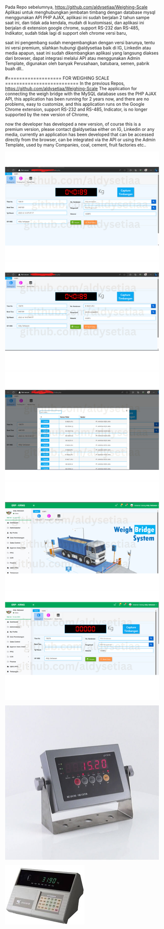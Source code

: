 Pada Repo sebelumnya,
https://github.com/aldysetiaa/Weighing-Scale
Aplikasi untuk menghubungkan jembatan timbang dengan database mysql menggunakan API PHP AJAX, aplikasi ini sudah berjalan 2 tahun sampe saat ini, dan tidak ada kendala, mudah di kustomisasi, dan aplikasi ini berjalan di extension google chrome,
support RS-232 dan RS-485, Indikator, sudah tidak lagi di support oleh chrome versi baru,

saat ini pengembang sudah mengembangkan dengan versi barunya, tentu ini versi premium, silahkan hubungi @aldysetiaa baik di IG, Linkedin atau media apapun,
saat ini sudah dikembangkan aplikasi yang langsung diakses dari browser, dapat integrasi melalui API atau menggunakan Admin Template,
digunakan oleh banyak Perusahaan, batubara, semen, pabrik buah dll..

#=================== FOR WEIGHING SCALE ==========================
In the previous Repos,
https://github.com/aldysetiaa/Weighing-Scale
The application for connecting the weigh bridge with the MySQL database uses the PHP AJAX API, this application has been running for 2 years now, and there are no problems, easy to customize, and this application runs on the Google Chrome extension,
support RS-232 and RS-485, Indicator, is no longer supported by the new version of Chrome,

now the developer has developed a new version, of course this is a premium version, please contact @aldysetiaa either on IG, Linkedin or any media,
currently an application has been developed that can be accessed directly from the browser, can be integrated via the API or using the Admin Template,
used by many Companies, coal, cement, fruit factories etc..

![alt text](https://github.com/aldysetiaa/Weighing-Scale2/blob/main/1.png)
![alt text](https://github.com/aldysetiaa/Weighing-Scale2/blob/main/2.png)
![alt text](https://github.com/aldysetiaa/Weighing-Scale2/blob/main/3.png)
![alt text](https://github.com/aldysetiaa/Weighing-Scale2/blob/main/4.png)
![alt text](https://github.com/aldysetiaa/Weighing-Scale2/blob/main/5.png)

![alt text](https://github.com/aldysetiaa/Weighing-Scale/blob/main/indicator.jpg)

![alt text](https://github.com/aldysetiaa/Weighing-Scale/blob/main/ind2.jfif)
